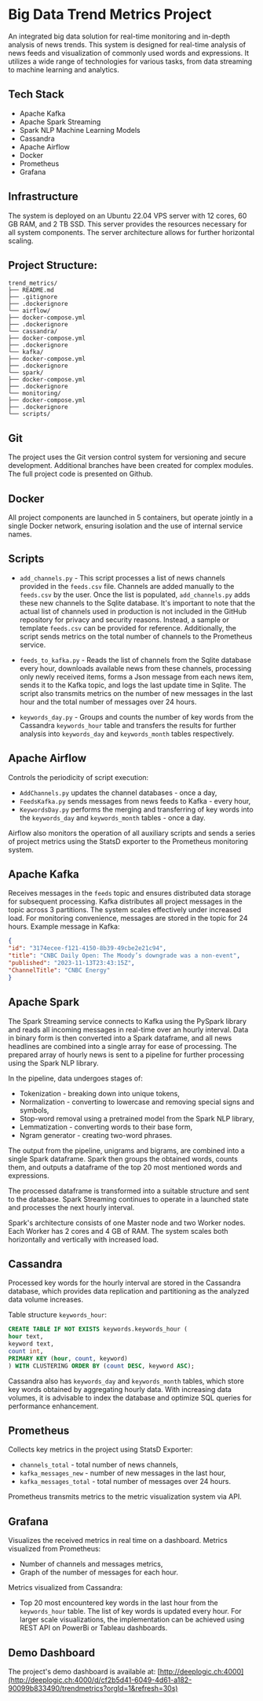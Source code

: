 # Big Data Trend Metrics Project 

An integrated big data solution for real-time monitoring and in-depth analysis of news trends.
This system is designed for real-time analysis of news feeds and visualization of commonly used words and expressions. It utilizes a wide range of technologies for various tasks, from data streaming to machine learning and analytics.

## Tech Stack
- Apache Kafka
- Apache Spark Streaming
- Spark NLP Machine Learning Models
- Cassandra
- Apache Airflow
- Docker
- Prometheus
- Grafana

## Infrastructure
The system is deployed on an Ubuntu 22.04 VPS server with 12 cores, 60 GB RAM, and 2 TB SSD. This server provides the resources necessary for all system components. The server architecture allows for further horizontal scaling.

## Project Structure:

```
trend_metrics/
├── README.md
├── .gitignore
├── .dockerignore
└── airflow/
├── docker-compose.yml
├── .dockerignore
└── cassandra/
├── docker-compose.yml
├── .dockerignore
└── kafka/
├── docker-compose.yml
├── .dockerignore
└── spark/
├── docker-compose.yml
├── .dockerignore
└── monitoring/
├── docker-compose.yml
├── .dockerignore
└── scripts/
```

## Git
The project uses the Git version control system for versioning and secure development. Additional branches have been created for complex modules. The full project code is presented on Github.

## Docker
All project components are launched in 5 containers, but operate jointly in a single Docker network, ensuring isolation and the use of internal service names.

## Scripts
- `add_channels.py` - This script processes a list of news channels provided in the `feeds.csv` file. Channels are added manually to the `feeds.csv` by the user. Once the list is populated, `add_channels.py` adds these new channels to the Sqlite database. 
It's important to note that the actual list of channels used in production is not included in the GitHub repository for privacy and security reasons. Instead, a sample or template `feeds.csv` can be provided for reference. Additionally, the script sends metrics on the total number of channels to the Prometheus service.


- `feeds_to_kafka.py` - Reads the list of channels from the Sqlite database every hour, downloads available news from these channels, processing only newly received items, forms a Json message from each news item, sends it to the Kafka topic, and logs the last update time in Sqlite. The script also transmits metrics on the number of new messages in the last hour and the total number of messages over 24 hours.

- `keywords_day.py` - Groups and counts the number of key words from the Cassandra `keywords_hour` table and transfers the results for further analysis into `keywords_day` and `keywords_month` tables respectively.

## Apache Airflow
Controls the periodicity of script execution: 
- `AddChannels.py` updates the channel databases - once a day,
- `FeedsKafka.py` sends messages from news feeds to Kafka - every hour,
- `KeywordsDay.py` performs the merging and transferring of key words into the `keywords_day` and `keywords_month` tables - once a day.

Airflow also monitors the operation of all auxiliary scripts and sends a series of project metrics using the StatsD exporter to the Prometheus monitoring system.

## Apache Kafka
Receives messages in the `feeds` topic and ensures distributed data storage for subsequent processing. Kafka distributes all project messages in the topic across 3 partitions. The system scales effectively under increased load. For monitoring convenience, messages are stored in the topic for 24 hours. 
Example message in Kafka:

```json
{
"id": "3174ecee-f121-4150-8b39-49cbe2e21c94",
"title": "CNBC Daily Open: The Moody’s downgrade was a non-event",
"published": "2023-11-13T23:43:15Z",
"ChannelTitle": "CNBC Energy"
}
```

## Apache Spark
The Spark Streaming service connects to Kafka using the PySpark library and reads all incoming messages in real-time over an hourly interval. Data in binary form is then converted into a Spark dataframe, and all news headlines are combined into a single array for ease of processing. The prepared array of hourly news is sent to a pipeline for further processing using the Spark NLP library.

In the pipeline, data undergoes stages of:
- Tokenization - breaking down into unique tokens,
- Normalization - converting to lowercase and removing special signs and symbols,
- Stop-word removal using a pretrained model from the Spark NLP library,
- Lemmatization - converting words to their base form,
- Ngram generator - creating two-word phrases.

The output from the pipeline, unigrams and bigrams, are combined into a single Spark dataframe. Spark then groups the obtained words, counts them, and outputs a dataframe of the top 20 most mentioned words and expressions.

The processed dataframe is transformed into a suitable structure and sent to the database. Spark Streaming continues to operate in a launched state and processes the next hourly interval.

Spark's architecture consists of one Master node and two Worker nodes. Each Worker has 2 cores and 4 GB of RAM. The system scales both horizontally and vertically with increased load.

## Cassandra
Processed key words for the hourly interval are stored in the Cassandra database, which provides data replication and partitioning as the analyzed data volume increases.

Table structure `keywords_hour`:

```sql
CREATE TABLE IF NOT EXISTS keywords.keywords_hour (
hour text,
keyword text,
count int,
PRIMARY KEY (hour, count, keyword)
) WITH CLUSTERING ORDER BY (count DESC, keyword ASC);
```

Cassandra also has `keywords_day` and `keywords_month` tables, which store key words obtained by aggregating hourly data. With increasing data volumes, it is advisable to index the database and optimize SQL queries for performance enhancement.

## Prometheus
Collects key metrics in the project using StatsD Exporter:
- `channels_total` - total number of news channels,
- `kafka_messages_new` - number of new messages in the last hour,
- `kafka_messages_total` - total number of messages over 24 hours.

Prometheus transmits metrics to the metric visualization system via API.

## Grafana
Visualizes the received metrics in real time on a dashboard. 
Metrics visualized from Prometheus:
- Number of channels and messages metrics,
- Graph of the number of messages for each hour.

Metrics visualized from Cassandra:
- Top 20 most encountered key words in the last hour from the `keywords_hour` table. 
The list of key words is updated every hour.
For larger scale visualizations, the implementation can be achieved using REST API on PowerBi or Tableau dashboards.

## Demo Dashboard
The project's demo dashboard is available at:
[http://deeplogic.ch:4000](http://deeplogic.ch:4000/d/cf2b5d41-6049-4d61-a182-90099b833490/trendmetrics?orgId=1&refresh=30s)
